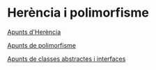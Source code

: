 # Herència i polimorfisme

[Apunts d'Herència](assets/4.2/dax2_m03-a421-Herencia.pdf)

[Apunts de polimorfisme](assets/4.2/dax2_m03-a422-Polimorfisme.pdf)

[Apunts de classes abstractes i interfaces](assets/4.2/dax2_m03-a422-Classes_abstractes_i_interfaces.pdf)
